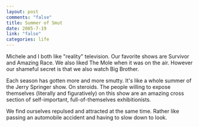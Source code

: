 ```yaml
--- 
layout: post
comments: "false"
title: Summer of Smut
date: 2005-7-19
link: "false"
categories: life
---
```

Michele and I both like "reality" television. Our favorite shows are Survivor and Amazing Race. We also liked The Mole when it was on the air. However our shameful secret is that we also watch Big Brother.

Each season has gotten more and more smutty. It's like a whole summer of the Jerry Springer show. On steroids. The people willing to expose themselves (literally and figuratively) on this show are an amazing cross section of self-important, full-of-themselves exhibitionists.

We find ourselves repulsed and attracted at the same time. Rather like passing an automobile accident and having to slow down to look.
